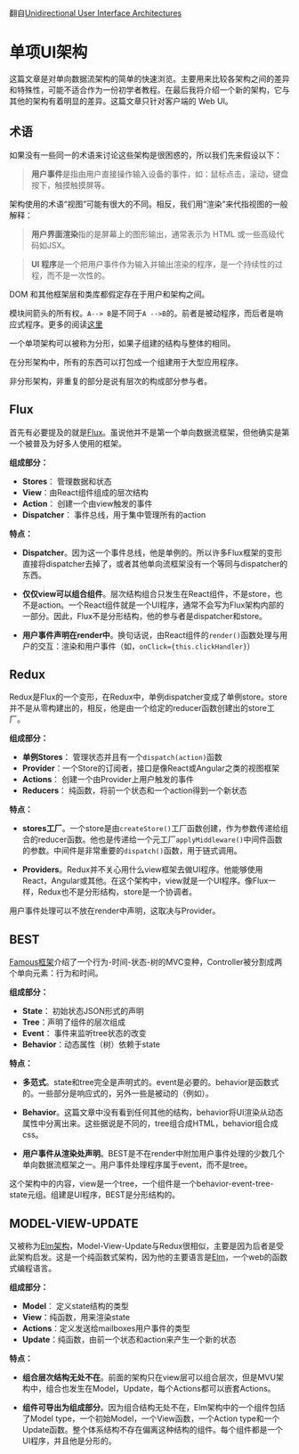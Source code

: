 翻自[Unidirectional User Interface Architectures](http://staltz.com/unidirectional-user-interface-architectures.html)

# 单项UI架构

这篇文章是对单向数据流架构的简单的快速浏览。主要用来比较各架构之间的差异和特殊性，可能不适合作为一份初学者教程。在最后我将介绍一个新的架构，它与其他的架构有着明显的差异。这篇文章只针对客户端的 Web UI。

## 术语

如果没有一些同一的术语来讨论这些架构是很困惑的，所以我们先来假设以下：

> **用户事件**是指由用户直接操作输入设备的事件，如：鼠标点击，滚动，键盘按下，触摸触摸屏等。

架构使用的术语“视图”可能有很大的不同。相反，我们用“渲染”来代指视图的一般解释：

> **用户界面渲染**指的是屏幕上的图形输出，通常表示为 HTML 或一些高级代码如JSX。

> **UI 程序**是一个把用户事件作为输入并输出渲染的程序，是一个持续性的过程，而不是一次性的。

DOM 和其他框架层和类库都假定存在于用户和架构之间。

模块间箭头的所有权。`A--> B`是不同于`A -->B`的。前者是被动程序，而后者是响应式程序。更多的阅读[这里](http://cycle.js.org/observables.html#reactive-programming)

一个单项架构可以被称为分形，如果子组建的结构与整体的相同。

在分形架构中，所有的东西可以打包成一个组建用于大型应用程序。

非分形架构，非重复的部分是说有层次的构成部分参与者。

## Flux

首先有必要提及的就是[Flux]()。虽说他并不是第一个单向数据流框架，但他确实是第一个被普及为好多人使用的框架。

**组成部分：**

* **Stores**： 管理数据和状态
* **View**：由React组件组成的层次结构
* **Action**： 创建一个由view触发的事件
* **Dispatcher**： 事件总线，用于集中管理所有的action

**特点：**

* **Dispatcher**。因为这一个事件总线，他是单例的。所以许多Flux框架的变形直接将dispatcher去掉了，或者其他单向流框架没有一个等同与dispatcher的东西。

* **仅仅view可以组合组件**。层次结构组合只发生在React组件，不是store，也不是action。一个React组件就是一个UI程序，通常不会写为Flux架构内部的一部分。因此，Flux不是分形结构，他的参与者是dispatcher和store。

* **用户事件声明在render中**。换句话说，由React组件的`render()`函数处理与用户的交互：渲染和用户事件（如，`onClick={this.clickHandler}`）

## Redux

Redux是Flux的一个变形，在Redux中，单例dispatcher变成了单例store。store并不是从零构建出的，相反，他是由一个给定的reducer函数创建出的store工厂。


**组成部分：**

* **单例Stores**： 管理状态并且有一个`dispatch(action)`函数
* **Provider**：一个Store的订阅者，接口是像React或Angular之类的视图框架
* **Actions**： 创建一个由Provider上用户触发的事件
* **Reducers**： 纯函数，将前一个状态和一个action得到一个新状态

**特点：**

* **stores工厂**。一个store是由`createStore()`工厂函数创建，作为参数传递给组合的reducer函数。他也是传递给一个元工厂`applyMiddleware()`中间件函数的参数。中间件是非常重要的`dispatch()`函数，用于链式调用。

* **Providers**。Redux并不关心用什么view框架去做UI程序。他能够使用React，Angular或其他。在这个架构中，view就是一个UI程序。像Flux一样，Redux也不是分形结构，store是一个协调者。

用户事件处理可以不放在render中声明，这取决与Provider。


## BEST

[Famous框架]()介绍了一个行为-时间-状态-树的MVC变种，Controller被分割成两个单向元素：行为和时间。

**组成部分：**

* **State**： 初始状态JSON形式的声明
* **Tree**：声明了组件的层次组成
* **Event**： 事件来监听tree状态的改变
* **Behavior**：动态属性（树）依赖于state

**特点：**

* **多范式**。state和tree完全是声明式的。event是必要的。behavior是函数式的。一些部分是响应式的，另外一些是被动的（例如）。

* **Behavior**。这篇文章中没有看到任何其他的结构，behavior将UI渲染从动态属性中分离出来。这些据说是不同的，tree组合成HTML，behavior组合成css。

* **用户事件从渲染处声明**。BEST是不在render中附加用户事件处理的少数几个单向数据流框架之一。用户事件处理程序属于event，而不是tree。

这个架构中的内容，view是一个tree，一个组件是一个behavior-event-tree-state元组。组建是UI程序，BEST是分形结构的。


## MODEL-VIEW-UPDATE

又被称为[Elm架构]()，Model-View-Update与Redux很相似，主要是因为后者是受此架构启发。这是一个纯函数式架构，因为他的主要语言是[Elm]()，一个web的函数式编程语言。


**组成部分：**

* **Model**： 定义state结构的类型
* **View**：纯函数，用来渲染state
* **Actions**：定义发送给mailboxes用户事件的类型
* **Update**：纯函数，由前一个状态和action来产生一个新的状态

**特点：**

* **组合层次结构无处不在**。前面的架构只在view层可以组合层次，但是MVU架构中，组合也发生在Model，Update，每个Actions都可以嵌套Actions。

* **组件可导出为组成部分**。因为组合结构无处不在，Elm架构中的一个组件包括了Model type，一个初始Model，一个View函数，一个Action type和一个Update函数。整个体系结构不存在偏离这种结构的组件。每个组件都是一个UI程序，并且他是分形的。


